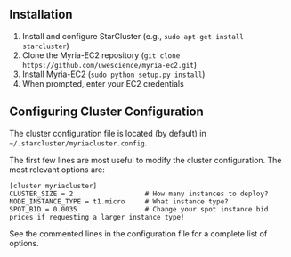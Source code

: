 ## Installation

1. Install and configure StarCluster (e.g., `sudo apt-get install starcluster`)
2. Clone the Myria-EC2 repository (`git clone https://github.com/uwescience/myria-ec2.git`)
3. Install Myria-EC2 (`sudo python setup.py install`)
4. When prompted, enter your EC2 credentials

## Configuring Cluster Configuration

The cluster configuration file is located (by default) in `~/.starcluster/myriacluster.config`.  

The first few lines are most useful to modify the cluster configuration.  The most relevant options are:

```
[cluster myriacluster]
CLUSTER_SIZE = 2                  # How many instances to deploy?
NODE_INSTANCE_TYPE = t1.micro     # What instance type?
SPOT_BID = 0.0035                 # Change your spot instance bid prices if requesting a larger instance type!
``` 

See the commented lines in the configuration file for a complete list of options.
